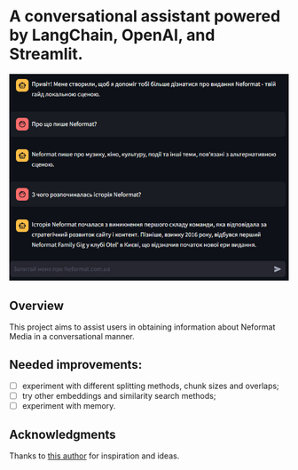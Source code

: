# A conversational assistant powered by LangChain, OpenAI, and Streamlit.

![Example Image](example.jpg)

## Overview

This project aims to assist users in obtaining information about Neformat Media in a conversational manner. 

## Needed improvements:

* [ ] experiment with different splitting methods, chunk sizes and overlaps;
* [ ] try other embeddings and similarity search methods;
* [ ] experiment with memory.

## Acknowledgments

Thanks to [this author](https://github.com/lvendrix/notion-chatbot-public?source=post_page-----fcb385f432a2--------------------------------) for inspiration and ideas.
